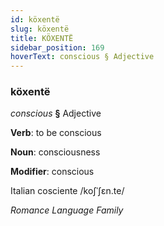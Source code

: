 ```yaml
---
id: köxentë
slug: köxentë
title: KÖXENTË
sidebar_position: 169
hoverText: conscious § Adjective
---
```


### köxentë

*conscious* **§** Adjective

**Verb**: to be conscious

**Noun**: consciousness

**Modifier**: conscious

Italian cosciente /koʃˈʃɛn.te/

*Romance Language Family*